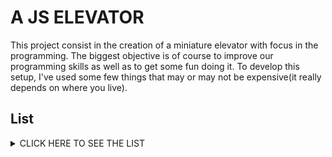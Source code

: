 # A JS ELEVATOR

This project consist in the creation of a miniature elevator with focus in the programming. The biggest objective is of course to improve our programming skills as well as to get some fun doing it.
To develop this setup, I've used some few things that may or may not be expensive(it really depends on where you live).

## List

<details><summary>CLICK HERE TO SEE THE LIST</summary>
<p>

#### ($_$)

- Arduino UNO board.
- Relay board
- Power Supply
- switching power supply
- Stepper Motor
- Pololu A4988 driver
- Stepper Motor Driver Expansion Board
- Timing Pulley
- Timing Pulley Belt
- Some carboard boxes or plywood
- Multimeter
- Soldering iron

</p>
</details>
